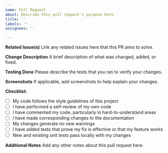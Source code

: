 ```yaml
---
name: Pull Request
about: Describe this pull request's purpose here.
title: ''
labels: ''
assignees: ''

---
```


**Related Issue(s)**
Link any related issues here that this PR aims to solve.

**Change Description**
A brief description of what was changed, added, or fixed.

**Testing Done**
Please describe the tests that you ran to verify your changes.

**Screenshots**
If applicable, add screenshots to help explain your changes.

**Checklist:**
- [ ] My code follows the style guidelines of this project
- [ ] I have performed a self-review of my own code
- [ ] I have commented my code, particularly in hard-to-understand areas
- [ ] I have made corresponding changes to the documentation
- [ ] My changes generate no new warnings
- [ ] I have added tests that prove my fix is effective or that my feature works
- [ ] New and existing unit tests pass locally with my changes

**Additional Notes**
Add any other notes about this pull request here.
